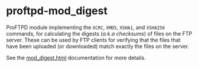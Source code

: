 proftpd-mod_digest
==================

ProFTPD module implementing the `XCRC`, `XMD5`, `XSHA1`, and `XSHA256` commands,
for calculating the digests (_a.k.a_ *checksums*) of files on the FTP server.
These can be used by FTP clients for verifying that the files that have been
uploaded (or downloaded) match exactly the files on the server.

See the [mod_digest.html](https://htmlpreview.github.io/?https://github.com/Castaglia/proftpd-mod_digest/blob/master/mod_digest.html) documentation for more details.
